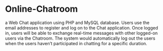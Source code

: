 # Online-Chatroom

a Web Chat application using PHP and MySQL database. Users use the email addresses to register and log on to the Chat application. Once logged in, users will be able to exchange real-time messages with other logged-on users via the Chatroom. The system would automatically log out the users when the users haven’t participated in chatting for a specific duration.
